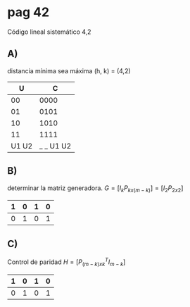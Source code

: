 # pag 42
Código lineal sistemático 4,2
##  A)
distancia mínima sea máxima
(h, k) = (4,2)

| U     | C         |
| ----- | --------- |
| 00    | 0000      |
| 01    | 0101      |
| 10    | 1010      |
| 11    | 1111      | 
| U1 U2 | _ _ U1 U2 |

## B)
determinar la matriz generadora.
$G=[I_k P_{kx(m-k)}]=[I_2 P_{2x2}]$

| 1   | 0   | 1   | 0   | 
| --- | --- | --- | --- |
| 0   | 1   | 0   | 1   |

## C)
Control de paridad
$H=[P_{(m-k)xk}^T I_{m-k}]$

| 1   | 0   | 1   | 0   |
| --- | --- | --- | --- |
| 0   | 1   | 0   | 1   | 
